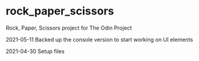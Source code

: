 # rock_paper_scissors
Rock, Paper, Scissors project for The Odin Project

2021-05-11
Backed up the console version to start working on UI elements

2021-04-30 
Setup files 